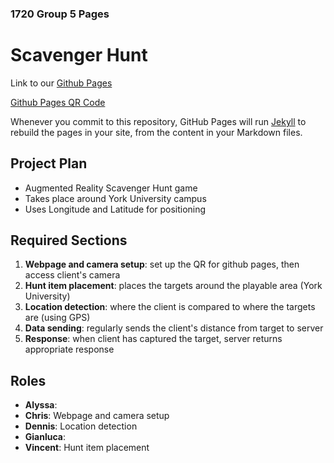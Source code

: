 ### 1720 Group 5 Pages
# Scavenger Hunt

Link to our [Github Pages](https://robots-make-art-too.github.io/Group5-_______/)

[Github Pages QR Code](https://github.com/robots-make-art-too/Group5-_______/raw/gh-pages/QR%20Code.png)

Whenever you commit to this repository, GitHub Pages will run [Jekyll](https://jekyllrb.com/) to rebuild the pages in your site, from the content in your Markdown files.

## Project Plan
- Augmented Reality Scavenger Hunt game
- Takes place around York University campus
- Uses Longitude and Latitude for positioning

## Required Sections
1. **Webpage and camera setup**: set up the QR for github pages, then access client's camera
2. **Hunt item placement**: places the targets around the playable area (York University)
3. **Location detection**: where the client is compared to where the targets are (using GPS)
4. **Data sending**: regularly sends the client's distance from target to server
5. **Response**: when client has captured the target, server returns appropriate response

## Roles
- **Alyssa**: 
- **Chris**: Webpage and camera setup
- **Dennis**: Location detection
- **Gianluca**:
- **Vincent**: Hunt item placement
